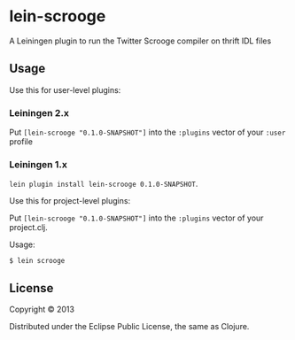 # lein-scrooge

A Leiningen plugin to run the Twitter Scrooge compiler on thrift IDL files

## Usage

Use this for user-level plugins:

### Leiningen 2.x

Put `[lein-scrooge "0.1.0-SNAPSHOT"]` into the `:plugins` vector of your
`:user` profile

### Leiningen 1.x 

`lein plugin install lein-scrooge 0.1.0-SNAPSHOT`.

Use this for project-level plugins:

Put `[lein-scrooge "0.1.0-SNAPSHOT"]` into the `:plugins` vector of your project.clj.

Usage: 

    $ lein scrooge

## License

Copyright © 2013 

Distributed under the Eclipse Public License, the same as Clojure.
